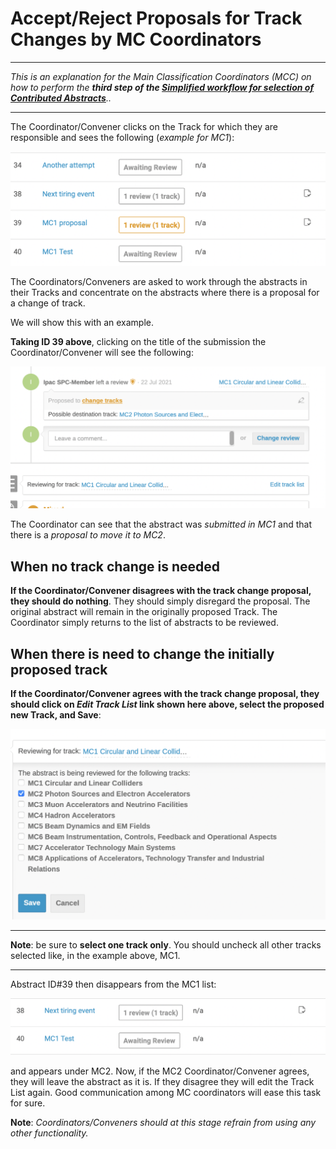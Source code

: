 # Accept/Reject Proposals for Track Changes by MC Coordinators

---

*This is an explanation for the Main Classification Coordinators (MCC) on how to perform the **third step of the [Simplified workflow for selection of Contributed Abstracts](intro.md#simplified-workflow)**..*

---

The Coordinator/Convener clicks on the Track for which they are responsible and sees the following (*example for MC1*):

![](../InvitedOrals/img/abstracts_to_retrack.png)

The Coordinators/Conveners are asked to work through the abstracts in their Tracks and  concentrate on the abstracts where there is a proposal for a change of track. 

We will show this with an example.

**Taking ID 39 above**, clicking on the title of the submission the Coordinator/Convener will see the following:

![](../InvitedOrals/img/reviews.png)

The Coordinator can see that the abstract was *submitted in MC1* and that there is a *proposal to move it to MC2*.

## When no track change is needed

**If the Coordinator/Convener disagrees with the track change proposal, they should do nothing**. They should simply disregard the proposal. The original abstract will remain in the originally proposed Track. The Coordinator simply returns to the list of abstracts to be reviewed.

## When there is need to change the initially proposed track

**If the Coordinator/Convener agrees with the track change proposal, they should click on *Edit Track List* link shown here above, select the proposed new Track, and Save**:

![](../InvitedOrals/img/track_change.png)

---

**Note**: be sure to **select one track only**. You should uncheck all other tracks selected like, in the example above, MC1.

---

Abstract ID#39 then disappears from the MC1 list:

![](../InvitedOrals/img/abstracts_list_wo_39.png)

and appears under MC2. 
Now, if the MC2 Coordinator/Convener agrees, they will leave the abstract as it is. If they disagree they will edit the Track List again. Good communication among MC coordinators will ease this task for sure.

**Note**: *Coordinators/Conveners should at this stage refrain from using any other functionality.*
